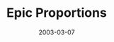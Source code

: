 ---
title: Epic Proportions
date: 2003-03-07
closing_date: 2003-03-22
layout: productions
playbill:
Theatre: Theatre Jacksonville
Venue: Little Theatre
cast:
- Conspirator:
  - Andrew Diimapilis
  - Andrew Langenbach
  - Erin Silas
- Octavium/Wally: Robert Pelaia
- D.W. DeWitt: Tom Nehl
- Louise Goldman: Jennifer Knight
- Phil Bennet: Carl Baum
- Benny Bennet: Alex Margulies
- Jack Shel: Andre Dimapilis
- Extra:
  - Andrew Langenbach
  - Andrew Langenbach
  - Robert Pelaia
  - Erin Silas
- Roman General: Andre Dimapilis
- Egyptian:
  - Andre Dimapilis
  - Andrew Langenbach
  - Robert Pelaia
- Egyptian Dancing Girl: Erin Silas
- Queen of the Nile/Estelle:
  - Erin Silas
  - Andrew Langenbach
- Queen's Attendant: Andrew Diimapilis
- Queen's Guard:
  - Robert Pelaia
  - Andrew Dimapilis
- Executioner: Robert Pelaia
- Brady: Andre Dimapilis
- Cochette: Erin Silas
- Cochette's Assistant: Robert Pelaia
- Gladiator:
  - Andre Dimapilis
  - Andrew Langenbach
  - Robert Pelaia
- Narrator: Matt 'Shotgun' Basford
crew:
- Artistic Director: Michael Lipp
- Stage Manager/Assistant Director: Christopher P. Farrell
- Technical Direcor: Jeffery L. Wagoner
- Set Design: Kelly J. Wagoner
- Costume Design: Joy Smith
- Lighting Design: Jeffery L. Wagoner
- Slideshow Design: Kelly J. Wagoner
- Sound Design:
  - Matt 'Shotgun' Basford
  - Michael Lipp
- Running Crew:
  - Debora Goldberg
  - Sarah Overton
  - Jessica Silas
  - Samantha Watson
- Light Board Operation: Gloria Pepe
- Sound Board Operator: Wendy Chambers
- Projection Operator: Jon Brenan
- Technical Assistant:
  - Jason Henley
  - Sara Henley
- Props Mistress: Ashley Doyle
- Props Design: Randall D. Adkison
- Graphic Design: Gerald Charm
- Costume Construction:
  - Joy Smith
  - Andra Smith
- Drop Construction and Styling: Jeanine Stites
- Hair and Make-up Design: Tracy Olin
orchestra:
---